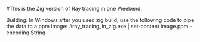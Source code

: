 #This is the Zig version of Ray tracing in one Weekend.

Building:
In Windows after you used zig build, use the following code to pipe the data to a ppm image:
.\ray_tracing_in_zig.exe | set-content image.ppm -encoding String
